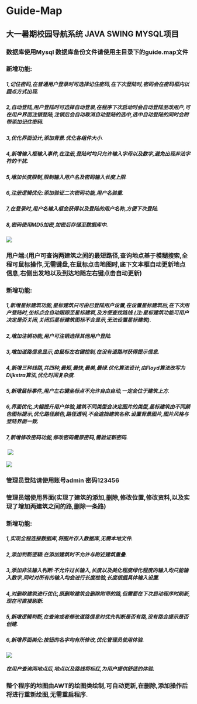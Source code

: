 # Guide-Map

##  大一暑期校园导航系统 JAVA SWING MYSQL项目


### 数据库使用Mysql 数据库备份文件请使用主目录下的guide.map文件

### 新增功能:

##### 1,记住密码,在普通用户登录时可选择记住密码,在下次登陆时,密码会在密码框内以圆点方式出现.

##### 2,自动登陆,用户登陆时可选择自动登录,在程序下次启动时会自动登陆至改用户,可在用户界面注销登陆,注销后会自动取消自动登陆的选中,选中自动登陆的同时会附带添加记住密码.

##### 3,优化界面设计,添加背景.优化各组件大小.

##### 4,新增输入框输入事件,在注册,登陆时均只允许输入字母以及数字,避免出现非法字符的干扰.

##### 5,增加长度限制,限制输入用户名及密码输入长度上限.

##### 6,注册逻辑优化:添加验证二次密码功能,用户名验重.

##### 7,在登录时,用户名输入框会获得以及登陆的用户名称,方便下次登陆.

##### 8,密码使用MD5加密,加密后存储至数据库中.

![](https://img-blog.csdnimg.cn/20190727091359702.png?x-oss-process=image/watermark,type_ZmFuZ3poZW5naGVpdGk,shadow_10,text_aHR0cHM6Ly9ibG9nLmNzZG4ubmV0L3FxXzQzMTg4NzQ0,size_14,color_FFFFFF,t_70)

### 用户端:(用户可查询两建筑之间的最短路径,查询地点基于模糊搜索,全程可鼠标操作,无需键盘,在鼠标点击地图时,底下文本框自动更新地点信息,右侧出发地以及到达地随左右键点击自动更新)

### 新增功能:

##### 1,新增星标建筑功能,星标建筑只可由已登陆用户设置,在设置星标建筑后,在下次用户登陆时,坐标点会自动跟踪至星标建筑,及方便查找路线.(注:星标建筑功能可用户决定是否关闭,关闭后星标建筑图标不会显示,无法设置星标建筑).

##### 2,增加注销功能,用户可注销选择其他用户登陆.

##### 3,增加道路信息显示,由鼠标左右键控制,在没有道路时获得提示信息.

##### 4,新增三种线路,共四种,最短,最快,最美,最绿.优化算法设计,由Floyd算法改写为Dijkstra算法,优化时间复杂度.

##### 5,新增鼠标事件,用户左右键坐标点不允许自由自动,一定会位于建筑上方.

##### 6,界面优化,大幅提升用户体验,建筑不同类型会决定图片的类型,星标建筑由不同颜色图标提示,优化路径颜色,路径透明,不会遮挡建筑名称.设置背景图片,图片风格与登陆界面一致.

##### 7,新增修改密码功能,修改密码需原密码,需验证新密码.



 ![](https://img-blog.csdnimg.cn/20190727092009586.png?x-oss-process=image/watermark,type_ZmFuZ3poZW5naGVpdGk,shadow_10,text_aHR0cHM6Ly9ibG9nLmNzZG4ubmV0L3FxXzQzMTg4NzQ0,size_16,color_FFFFFF,t_70)
 
 ![](https://img-blog.csdnimg.cn/20190727092726585.png?x-oss-process=image/watermark,type_ZmFuZ3poZW5naGVpdGk,shadow_10,text_aHR0cHM6Ly9ibG9nLmNzZG4ubmV0L3FxXzQzMTg4NzQ0,size_16,color_FFFFFF,t_70)

### 管理员登陆请使用账号admin 密码123456

### 管理员端使用界面(实现了建筑的添加,删除,修改位置,修改资料,以及实现了增加两建筑之间的路,删除一条路)

### 新增功能:

##### 1,实现全程连接数据库,将图片存入数据库,无需本地文件.

##### 2,添加判断逻辑:在添加建筑时不允许与附近建筑重叠.

##### 3,添加非法输入判断:不允许过长输入,长度以及美化程度绿化程度的输入均只能输入数字,同时对所有的输入均会进行长度检验,长度根据具体输入设置.

##### 4,对删除建筑进行优化,原删除建筑会删除附带的路,但需要在下次启动程序时刷新,现在可直接刷新.

##### 5,新增逻辑判断,在查询或者修改道路信息时优先判断是否有路,没有路会提示是否创建.

##### 6,新增界面美化:按钮的名字均有所修改,优化管理员使用体验.

![](https://img-blog.csdnimg.cn/20190727093828786.png?x-oss-process=image/watermark,type_ZmFuZ3poZW5naGVpdGk,shadow_10,text_aHR0cHM6Ly9ibG9nLmNzZG4ubmV0L3FxXzQzMTg4NzQ0,size_16,color_FFFFFF,t_70)

##### 在用户查询两地点后,地点以及路线将标红,为用户提供舒适的体验.

### 整个程序的地图由AWT的绘图类绘制,可自动更新,在删除,添加操作后将进行重新绘图,无需重启程序.
